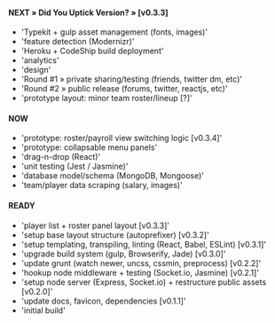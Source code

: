 

#### NEXT » Did You Uptick Version? » [v0.3.3]

- 'Typekit + gulp asset management (fonts, images)'
- 'feature detection (Modernizr)'
- 'Heroku + CodeShip build deployment'
- 'analytics'
- 'design'
- 'Round #1 » private sharing/testing (friends, twitter dm, etc)'
- 'Round #2 » public release (forums, twitter, reactjs, etc)'
- 'prototype layout: minor team roster/lineup [?]'


#### NOW

- 'prototype: roster/payroll view switching logic [v0.3.4]'
- 'prototype: collapsable menu panels'
- 'drag-n-drop (React)'
- 'unit testing (Jest / Jasmine)'
- 'database model/schema (MongoDB, Mongoose)'
- 'team/player data scraping (salary, images)'


#### READY

- 'player list + roster panel layout [v0.3.3]'
- 'setup base layout structure (autoprefixer) [v0.3.2]'
- 'setup templating, transpiling, linting (React, Babel, ESLint) [v0.3.1]'
- 'upgrade build system (gulp, Browserify, Jade) [v0.3.0]'
- 'update grunt (watch newer, uncss, cssmin, preprocess) [v0.2.2]'
- 'hookup node middleware + testing (Socket.io, Jasmine) [v0.2.1]'
- 'setup node server (Express, Socket.io) + restructure public assets [v0.2.0]'
- 'update docs, favicon, dependencies [v0.1.1]'
- 'initial build'
